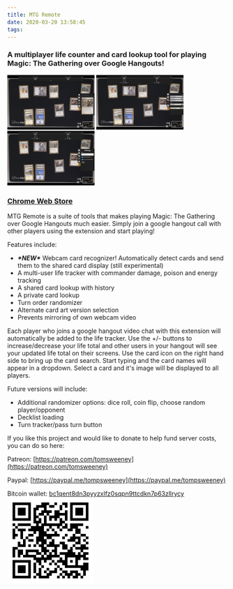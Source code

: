 ```yaml
---
title: MTG Remote
date: 2020-03-20 13:58:45
tags:
---
```


### A multiplayer life counter and card lookup tool for playing Magic: The Gathering over Google Hangouts!

<a href="/images/v5.0_screenshot1.png"><img src="/images/v5.0_screenshot1.png" width="200" style="display:inline" /></a> <a href="/images/v5.0_screenshot2.png"><img src="/images/v5.0_screenshot2.png" width="200" style="display:inline" /></a> <a href="/images/v5.0_screenshot3.png"><img src="/images/v5.0_screenshot3.png" width="200" style="display:inline" /></a>

### [Chrome Web Store](https://chrome.google.com/webstore/detail/mtg-remote/jompciojchdhmgenaegbgnlghlcmmpok?hl=en)

MTG Remote is a suite of tools that makes playing Magic: The Gathering over Google Hangouts much easier. Simply join a google hangout call with other players using the extension and start playing!

Features include:
- **_\*NEW\*_** Webcam card recognizer! Automatically detect cards and send them to the shared card display (still experimental)
- A multi-user life tracker with commander damage, poison and energy tracking
- A shared card lookup with history
- A private card lookup
- Turn order randomizer
- Alternate card art version selection
- Prevents mirroring of own webcam video

Each player who joins a google hangout video chat with this extension will automatically be added to the life tracker. Use the +/- buttons to increase/decrease your life total and other users in your hangout will see your updated life total on their screens. Use the card icon on the right hand side to bring up the card search. Start typing and the card names will appear in a dropdown. Select a card and it's image will be displayed to all players.

Future versions will include:
- Additional randomizer options: dice roll, coin flip, choose random player/opponent
- Decklist loading
- Turn tracker/pass turn button

If you like this project and would like to donate to help fund server costs, you can do so here:

Patreon:
[https://patreon.com/tomsweeney](https://patreon.com/tomsweeney)

Paypal:
[https://paypal.me/tompsweeney](https://paypal.me/tompsweeney)

Bitcoin wallet: 
[bc1qent8dn3pyyzxlfz0sqpn9ttcdkn7p63zllrycy](bitcoin:bc1qent8dn3pyyzxlfz0sqpn9ttcdkn7p63zllrycy)
![](/images/donate_qr.png)